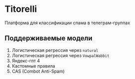 # Titorelli

Платформа для классификации спама в телеграм-группах

## Поддерживаемые модели

1. Логистическая регрессия через `natural`
2. Логистическая регрессия через `VowpalWabbit`
3. Яндекс-гпт 4
4. Кастомные правила
5. CAS (Combot Anti-Spam)

